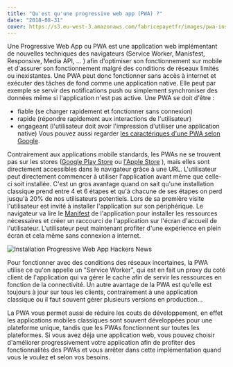 ```yaml
---
title: "Qu'est qu'une progressive web app (PWA) ?"
date: "2018-08-31"
cover: https://s3.eu-west-3.amazonaws.com/fabricepayetfr/images/pwa-install.jpg
---
```


Une Progressive Web App ou PWA est une application web implémentant de nouvelles techniques des navigateurs (Service Worker, Manisfest, Responsive, Media API, ... ) afin d'optimiser son fonctionnement sur mobile et d'assurer son fonctionnement malgré des conditions de réseaux limités ou inexistantes. Une PWA peut donc fonctionner sans accès à internet et exécuter des tâches de fond comme une application native. Elle peut par exemple se servir des notifications push ou simplement synchroniser des données même si l'application n'est pas active. Une PWA se doit d'être :
- fiable (se charger rapidement et fonctionner sans connexion)
- rapide (répondre rapidement aux interactions de l'utilisateur)
- engageant (l'utilisateur doit avoir l'impression d'utiliser une application native)
Vous pouvez aussi regarder [les caractériques d'une PWA selon Google](https://developers.google.com/web/progressive-web-apps/).

Contrairement aux applications mobile standards, les PWAs ne se trouvent pas sur les stores ([Google Play Store](https://play.google.com/store/apps?hl=fr) ou [l'Apple Store](https://www.apple.com/ca/fr/ios/app-store/) ), mais elles sont directement accessibles dans le navigateur grâce à une URL. L'utilisateur peut directement commencer à utiliser l'application avant même que celle-ci soit installée. C'est un gros avantage quand on sait qu'une installation classique prend entre 4 et 6 étapes et qu'à chacune de ses étapes on perd jusqu'à 20% de nos utilisateurs potentiels.
Lors de sa première visite l'utilisateur est invité à installer l'application sur son périphérique. Le navigateur va lire le [Manifest](https://developers.google.com/web/fundamentals/web-app-manifest/) de l'application pour installer les ressources nécessaires et créer un raccourci de l'application sur l'écran d'accueil de l'utilisateur. L'utilisateur peut maintenant profiter d'une expérience en plein écran et cela même sans connexion a internet.

![Installation Progressive Web App Hackers News](https://s3.eu-west-3.amazonaws.com/fabricepayetfr/images/pwa-install.jpg)

Pour fonctionner avec des conditions des réseaux incertaines, la PWA utilise ce qu'on appelle un "Service Worker", qui est en fait un proxy du coté client de l'application qui va gérer le cache afin de servir les ressources en fonction de la connectivité. Un autre avantage de la PWA est qu'elle est toujours à jour sur tous les clients, contrairement à une application classique ou il faut souvent gérer plusieurs versions en production...

La PWA vous permet aussi de réduire les couts de développement, en effet les applications mobiles classiques sont souvent développées pour une plateforme unique, tandis que les PWAs fonctionnent sur toutes les plateformes. Si vous avez déja une application web, vous pouvez choisir d'améliorer progressivement votre application afin de profiter des fonctionnalités des PWAs et vous arrêter dans cette implémentation quand vous le voulez et selon vos besoins.





